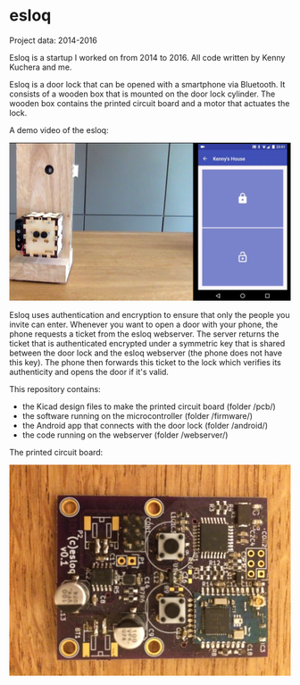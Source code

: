 # esloq
Project data: 2014-2016

Esloq is a startup I worked on from 2014 to 2016. All code written by Kenny Kuchera and me.

Esloq is a door lock that can be opened with a smartphone via Bluetooth. It consists of a wooden box that is mounted on the door lock cylinder. The wooden box contains the printed circuit board and a motor that actuates the lock.

A demo video of the esloq:

[![Smart Lock Demo](/images/video_thumbnail.png)](https://www.youtube.com/watch?v=yVSUPODDXtM)

Esloq uses authentication and encryption to ensure that only the people you invite can enter. Whenever you want to open a door with your phone, the phone requests a ticket from the esloq webserver. The server returns the ticket that is authenticated encrypted under a symmetric key that is shared between the door lock and the esloq webserver (the phone does not have this key). The phone then forwards this ticket to the lock which verifies its authenticity and opens the door if it's valid.

This repository contains:
- the Kicad design files to make the printed circuit board (folder /pcb/)
- the software running on the microcontroller (folder /firmware/)
- the Android app that connects with the door lock (folder /android/)
- the code running on the webserver (folder /webserver/)

The printed circuit board:

![Printed Circuit Board](/images/printed_circuit_board.jpg?raw=true "Printed Circuit Board")
